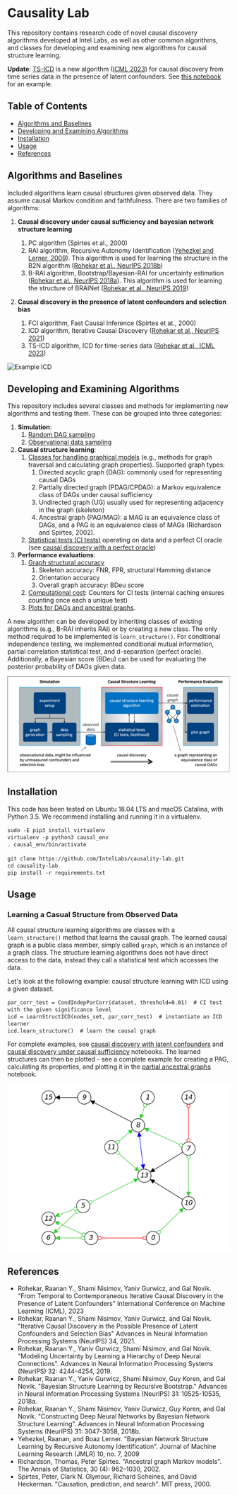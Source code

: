 # Causality Lab

This repository contains research code of novel causal discovery algorithms developed at Intel Labs, as well as other common algorithms, 
and classes for developing and examining new algorithms for causal structure learning.

**Update**: [TS-ICD](https://arxiv.org/abs/2306.00624) is a new algorithm ([ICML 2023](https://icml.cc/virtual/2023/poster/24237)) for causal discovery from time series data in the presence of latent confounders.
See [this notebook](notebooks/causal_discovery_from_time_series.ipynb) for an example.

## Table of Contents

- [Algorithms and Baselines](#algorithms-and-baselines)
- [Developing and Examining Algorithms](#developing-and-examining-algorithms)
- [Installation](#installation)
- [Usage](#usage)
- [References](#references)


## Algorithms and Baselines

Included algorithms learn causal structures given observed data. They assume causal Markov condition and faithfulness.
There are two families of algorithms:

1. **Causal discovery under causal sufficiency and bayesian network structure learning**
   1. PC algorithm (Spirtes et al., 2000)
   2. RAI algorithm, Recursive Autonomy Identification ([Yehezkel and Lerner, 2009](https://www.jmlr.org/papers/volume10/yehezkel09a/yehezkel09a.pdf)). This algorithm is used for learning the structure in the B2N algorithm ([Rohekar et al., NeurIPS 2018b](https://arxiv.org/pdf/1806.09141.pdf)) 
   3. B-RAI algorithm, Bootstrap/Bayesian-RAI for uncertainty estimation ([Rohekar et al., NeurIPS 2018a](https://arxiv.org/abs/1809.04828)). This algorithm is used for learning the structure of BRAINet ([Rohekar et al., NeurIPS 2019](https://arxiv.org/abs/1905.13195))

2. **Causal discovery in the presence of latent confounders and selection bias**
   1. FCI algorithm, Fast Causal Inference (Spirtes et at., 2000)
   2. ICD algorithm, Iterative Causal Discovery ([Rohekar et al., NeurIPS 2021](https://arxiv.org/abs/2111.04095))
   3. TS-ICD algorithm, ICD for time-series data ([Rohekar et al., ICML 2023](https://arxiv.org/abs/2306.00624))

![Example ICD](imgs/ExampleAnimationICD.gif)


## Developing and Examining Algorithms

This repository includes several classes and methods for implementing new algorithms and testing them. These can be grouped into three categories:

1. **Simulation**:
   1. [Random DAG sampling](experiment_utils/synthetic_graphs.py)
   2. [Observational data sampling](experiment_utils/synthetic_graphs.py)
2. **Causal structure learning**:
   1. [Classes for handling graphical models](graphical_models) (e.g., methods for graph traversal and calculating graph properties). Supported graph types:
      1. Directed acyclic graph (DAG): commonly used for representing causal DAGs
      2. Partially directed graph (PDAG/CPDAG): a Markov equivalence class of DAGs under causal sufficiency
      3. Undirected graph (UG) usually used for representing adjacency in the graph (skeleton)
      4. Ancestral graph (PAG/MAG): a MAG is an equivalence class of DAGs, and a PAG is an equivalence class of MAGs (Richardson and Spirtes, 2002).
   3. [Statistical tests (CI tests)](causal_discovery_utils/cond_indep_tests.py) operating on data and a perfect CI oracle (see [causal discovery with a perfect oracle](notebooks/causal_discovery_with_a_perfect_oracle.ipynb)) 
3. **Performance evaluations**:
   1. [Graph structural accuracy](causal_discovery_utils/performance_measures.py) 
      1. Skeleton accuracy: FNR, FPR, structural Hamming distance 
      2. Orientation accuracy 
      3. Overall graph accuracy: BDeu score 
   2. [Computational cost](causal_discovery_utils/cond_indep_tests.py): Counters for CI tests (internal caching ensures counting once each a unique test)
   3. [Plots for DAGs and ancestral graphs](plot_utils).

A new algorithm can be developed by inheriting classes of existing algorithms (e.g., B-RAI inherits RAI) or by creating a new class.
The only method required to be implemented is `learn_structure()`. For conditional independence testing, 
we implemented conditional mutual information, partial correlation statistical test, and d-separation (perfect oracle). 
Additionally, a Bayesian score (BDeu) can be used for evaluating the posterior probability of DAGs given data.

![Block Diagram](imgs/FrameworkBlockDiagram.png)


## Installation

This code has been tested on Ubuntu 18.04 LTS and macOS Catalina, with Python 3.5. 
We recommend installing and running it in a virtualenv.

```
sudo -E pip3 install virtualenv
virtualenv -p python3 causal_env
. causal_env/bin/activate

git clone https://github.com/IntelLabs/causality-lab.git
cd causality-lab
pip install -r requirements.txt
```

## Usage

### Learning a Casual Structure from Observed Data

All causal structure learning algorithms are classes with a `learn_structure()` method that learns the causal graph. 
The learned causal graph is a public class member, simply called `graph`, which is an instance of a graph class. 
The structure learning algorithms does not have direct access to the data, instead they call a statistical test which accesses the data.

Let's look at the following example: causal structure learning with ICD using a given dataset.

```angular2html
par_corr_test = CondIndepParCorr(dataset, threshold=0.01)  # CI test with the given significance level
icd = LearnStructICD(nodes_set, par_corr_test)  # instantiate an ICD learner
icd.learn_structure()  # learn the causal graph
```

For complete examples, see [causal discovery with latent confounders](notebooks/causal_discovery_with_latent_confounders.ipynb) and [causal discovery under causal sufficiency](notebooks/causal_discovery_under_causal_sufficiency.ipynb) notebooks.
The learned structures can then be plotted - see a complete example for creating a PAG, calculating its properties, and plotting it in the [partial ancestral graphs](notebooks/partial_ancestral_graphs.ipynb) notebook.

![PAG plot example](imgs/ExamplePAG.png)



## References

* Rohekar, Raanan Y., Shami Nisimov, Yaniv Gurwicz, and Gal Novik. "From Temporal to Contemporaneous Iterative Causal Discovery in the Presence of Latent Confounders" International Conference on Machine Learning (ICML), 2023
* Rohekar, Raanan Y., Shami Nisimov, Yaniv Gurwicz, and Gal Novik. "Iterative Causal Discovery in the Possible Presence of Latent Confounders and Selection Bias" Advances in Neural Information Processing Systems (NeurIPS) 34, 2021. 
* Rohekar, Raanan Y., Yaniv Gurwicz, Shami Nisimov, and Gal Novik. "Modeling Uncertainty by Learning a Hierarchy of Deep Neural Connections". Advances in Neural Information Processing Systems (NeurIPS) 32: 4244-4254, 2019.
* Rohekar, Raanan Y., Yaniv Gurwicz, Shami Nisimov, Guy Koren, and Gal Novik. "Bayesian Structure Learning by Recursive Bootstrap." Advances in Neural Information Processing Systems (NeurIPS) 31: 10525-10535, 2018a.
* Rohekar, Raanan Y., Shami Nisimov, Yaniv Gurwicz, Guy Koren, and Gal Novik. "Constructing Deep Neural Networks by Bayesian Network Structure Learning". Advances in Neural Information Processing Systems (NeurIPS) 31: 3047-3058, 2018b.
* Yehezkel, Raanan, and Boaz Lerner. "Bayesian Network Structure Learning by Recursive Autonomy Identification". Journal of Machine Learning Research (JMLR) 10, no. 7, 2009
* Richardson, Thomas, Peter Spirtes. "Ancestral graph Markov models". The Annals of Statistics, 30 (4): 962–1030, 2002.
* Spirtes, Peter, Clark N. Glymour, Richard Scheines, and David Heckerman. "Causation, prediction, and search". MIT press, 2000.
